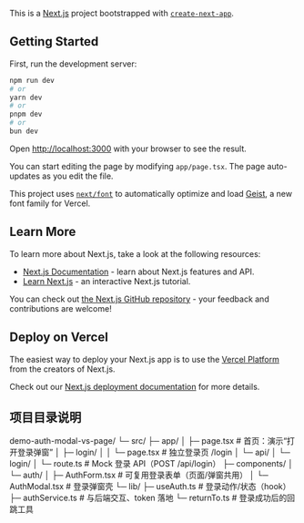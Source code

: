 This is a [Next.js](https://nextjs.org) project bootstrapped with [`create-next-app`](https://nextjs.org/docs/app/api-reference/cli/create-next-app).

## Getting Started

First, run the development server:

```bash
npm run dev
# or
yarn dev
# or
pnpm dev
# or
bun dev
```

Open [http://localhost:3000](http://localhost:3000) with your browser to see the result.

You can start editing the page by modifying `app/page.tsx`. The page auto-updates as you edit the file.

This project uses [`next/font`](https://nextjs.org/docs/app/building-your-application/optimizing/fonts) to automatically optimize and load [Geist](https://vercel.com/font), a new font family for Vercel.

## Learn More

To learn more about Next.js, take a look at the following resources:

- [Next.js Documentation](https://nextjs.org/docs) - learn about Next.js features and API.
- [Learn Next.js](https://nextjs.org/learn) - an interactive Next.js tutorial.

You can check out [the Next.js GitHub repository](https://github.com/vercel/next.js) - your feedback and contributions are welcome!

## Deploy on Vercel

The easiest way to deploy your Next.js app is to use the [Vercel Platform](https://vercel.com/new?utm_medium=default-template&filter=next.js&utm_source=create-next-app&utm_campaign=create-next-app-readme) from the creators of Next.js.

Check out our [Next.js deployment documentation](https://nextjs.org/docs/app/building-your-application/deploying) for more details.

## 项目目录说明
demo-auth-modal-vs-page/
└─ src/
   ├─ app/
   │  ├─ page.tsx                 # 首页：演示“打开登录弹窗”
   │  ├─ login/
   │  │  └─ page.tsx              # 独立登录页 /login
   │  └─ api/
   │     └─ login/
   │        └─ route.ts           # Mock 登录 API（POST /api/login）
   ├─ components/
   │  └─ auth/
   │     ├─ AuthForm.tsx          # 可复用登录表单（页面/弹窗共用）
   │     └─ AuthModal.tsx         # 登录弹窗壳
   └─ lib/
      ├─ useAuth.ts               # 登录动作/状态（hook）
      ├─ authService.ts           # 与后端交互、token 落地
      └─ returnTo.ts              # 登录成功后的回跳工具

